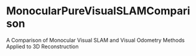 # MonocularPureVisualSLAMComparison
A Comparison of Monocular Visual SLAM and Visual Odometry Methods Applied to 3D Reconstruction
